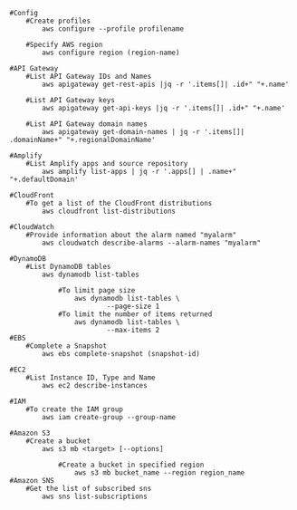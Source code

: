 

	#Config
		#Create profiles
			aws configure --profile profilename
		
		#Specify AWS region
			aws configure region (region-name)

	#API Gateway
		#List API Gateway IDs and Names
			aws apigateway get-rest-apis |jq -r '.items[]| .id+" "+.name'
		
		#List API Gateway keys
			aws apigateway get-api-keys |jq -r '.items[]| .id+" "+.name'
		
		#List API Gateway domain names
			aws apigateway get-domain-names | jq -r '.items[]| .domainName+" "+.regionalDomainName'
	
	#Amplify
		#List Amplify apps and source repository
			aws amplify list-apps | jq -r '.apps[] | .name+" "+.defaultDomain'

	#CloudFront
		#To get a list of the CloudFront distributions 
			aws cloudfront list-distributions
	
	#CloudWatch
		#Provide information about the alarm named "myalarm"
			aws cloudwatch describe-alarms --alarm-names "myalarm"

	#DynamoDB
		#List DynamoDB tables
			aws dynamodb list-tables
				
				#To limit page size
					aws dynamodb list-tables \
    						--page-size 1
				#To limit the number of items returned
					aws dynamodb list-tables \
    						--max-items 2
	#EBS
		#Complete a Snapshot
			aws ebs complete-snapshot (snapshot-id)
		
	#EC2
		#List Instance ID, Type and Name
			aws ec2 describe-instances

	#IAM
		#To create the IAM group
			aws iam create-group --group-name

	#Amazon S3
		#Create a bucket
			aws s3 mb <target> [--options]
				
				#Create a bucket in specified region
					aws s3 mb bucket_name --region region_name
	#Amazon SNS
		#Get the list of subscribed sns
			aws sns list-subscriptions
		
	
